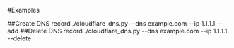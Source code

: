 #Examples

##Create DNS record
./cloudflare_dns.py --dns example.com --ip 1.1.1.1 --add
##Delete DNS record
./cloudflare_dns.py --dns example.com --ip 1.1.1.1 --delete
